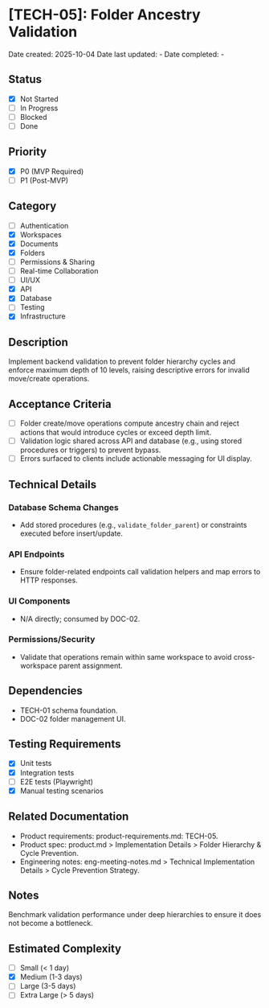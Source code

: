 # [TECH-05]: Folder Ancestry Validation

Date created: 2025-10-04
Date last updated: -
Date completed: -

## Status

- [x] Not Started
- [ ] In Progress
- [ ] Blocked
- [ ] Done

## Priority

- [x] P0 (MVP Required)
- [ ] P1 (Post-MVP)

## Category

- [ ] Authentication
- [x] Workspaces
- [x] Documents
- [x] Folders
- [ ] Permissions & Sharing
- [ ] Real-time Collaboration
- [ ] UI/UX
- [x] API
- [x] Database
- [ ] Testing
- [x] Infrastructure

## Description

Implement backend validation to prevent folder hierarchy cycles and enforce maximum depth of 10 levels, raising descriptive errors for invalid move/create operations.

## Acceptance Criteria

- [ ] Folder create/move operations compute ancestry chain and reject actions that would introduce cycles or exceed depth limit.
- [ ] Validation logic shared across API and database (e.g., using stored procedures or triggers) to prevent bypass.
- [ ] Errors surfaced to clients include actionable messaging for UI display.

## Technical Details

### Database Schema Changes

- Add stored procedures (e.g., `validate_folder_parent`) or constraints executed before insert/update.

### API Endpoints

- Ensure folder-related endpoints call validation helpers and map errors to HTTP responses.

### UI Components

- N/A directly; consumed by DOC-02.

### Permissions/Security

- Validate that operations remain within same workspace to avoid cross-workspace parent assignment.

## Dependencies

- TECH-01 schema foundation.
- DOC-02 folder management UI.

## Testing Requirements

- [x] Unit tests
- [x] Integration tests
- [ ] E2E tests (Playwright)
- [x] Manual testing scenarios

## Related Documentation

- Product requirements: product-requirements.md: TECH-05.
- Product spec: product.md > Implementation Details > Folder Hierarchy & Cycle Prevention.
- Engineering notes: eng-meeting-notes.md > Technical Implementation Details > Cycle Prevention Strategy.

## Notes

Benchmark validation performance under deep hierarchies to ensure it does not become a bottleneck.

## Estimated Complexity

- [ ] Small (< 1 day)
- [x] Medium (1-3 days)
- [ ] Large (3-5 days)
- [ ] Extra Large (> 5 days)
